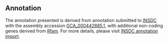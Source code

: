 

Annotation
----------

The annotation presented is derived from annotation submitted to
[INSDC](http://www.insdc.org) with the assembly accession
[GCA\_000442885.1](http://www.ebi.ac.uk/ena/data/view/GCA_000442885.1),
with additional non-coding genes derived from
[Rfam](http://rfam.xfam.org/). For more details, please visit [INSDC
annotation
import](http://ensemblgenomes.org/info/data/insdc_annotation).

